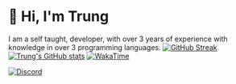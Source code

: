 # 👋 Hi, I'm Trung
I am a self taught, developer, with over 3 years of experience with knowledge in over 3 programming languages.
[![GitHub Streak](https://streak-stats.demolab.com?user=vuthanhtrung2010&theme=dark&hide_border=true)](https://git.io/streak-stats)
[![Trung's GitHub stats](https://github-readme-stats.vercel.app/api?username=vuthanhtrung2010&theme=cobalt)](https://github.com/anuraghazra/github-readme-stats)
[![WakaTime](https://wakatime.com/badge/user/018d9255-b05e-4307-8d06-6673caf8f57b.svg)](https://links.trung.is-a.dev/go/wakatime)

[![Discord](https://lanyard.cnrad.dev/api/1139406664584409159)](https://discord.com/users/1139406664584409159)
